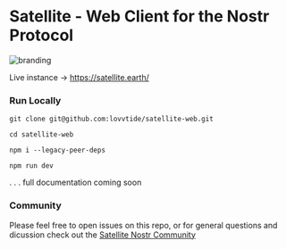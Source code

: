 # Satellite - Web Client for the Nostr Protocol

![branding](https://cdn.satellite.earth/e94560bd0bc38fb404cfaef7b73bc4b28170bdea262d65c91d1359bbe14ec93c.jpg)


Live instance -> https://satellite.earth/

### Run Locally

`git clone git@github.com:lovvtide/satellite-web.git`

`cd satellite-web`

`npm i --legacy-peer-deps`

`npm run dev`

. . . full documentation coming soon


### Community

Please feel free to open issues on this repo, or for general questions and dicussion check out the [Satellite Nostr Community](https://satellite.earth/n/satellite/npub1lunaq893u4hmtpvqxpk8hfmtkqmm7ggutdtnc4hyuux2skr4ttcqr827lj)
